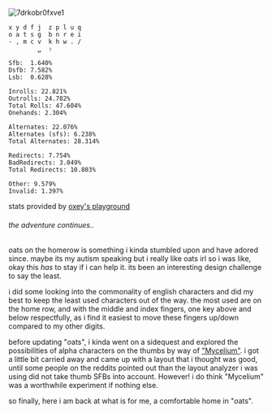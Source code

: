 ![7drkobr0fxve1](https://github.com/user-attachments/assets/e3b5161c-c428-41c4-9f1b-e1696cad2261)

```
x y d f j  z p l u q
o a t s g  b n r e i
- , m c v  k h w . /
        ␣  ⇧
```
```
Sfb:  1.640%
Dsfb: 7.582%
Lsb:  0.628%

Inrolls: 22.821%
Outrolls: 24.782%
Total Rolls: 47.604%
Onehands: 2.304%

Alternates: 22.076%
Alternates (sfs): 6.238%
Total Alternates: 28.314%

Redirects: 7.754%
BadRedirects: 3.049%
Total Redirects: 10.803%

Other: 9.579%
Invalid: 1.397%
```

stats provided by
[oxey's playground](https://oxey.dev/playground/index.html)  

###### the adventure continues.. 

*o*ats on the homerow is something i kinda stumbled upon and have adored since. maybe its my autism speaking but i really like oats irl so i was like, okay this *has* to stay if i can help it. its been an interesting design challenge to say the least. 

i did some looking into the commonality of english characters and did my best to keep the least used characters out of the way. the most used are on the home row, and with the middle and index fingers, one key above and below respectfully, as i find it easiest to move these fingers up/down compared to my other digits. 

before updating "*o*ats", i kinda went on a sidequest and explored the possibilities of alpha characters on the thumbs by way of ["Mycelium"](https://github.com/rowie324/Mycelium). i got a little bit carried away and came up with a layout that i thought was good, until some people on the reddits pointed out than the layout analyzer i was using did not take thumb SFBs into account. However! i do think "Mycelium" was a worthwhile experiment if nothing else.

so finally, here i am back at what is for me, a comfortable home in "*o*ats".
